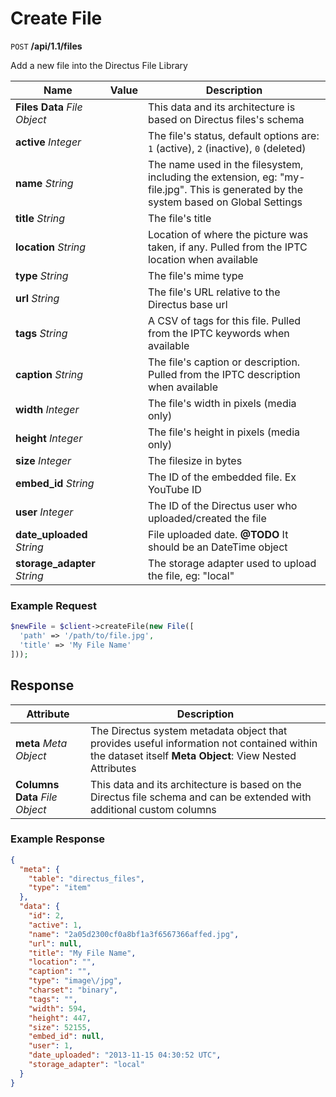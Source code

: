 # Create File

<span class="request">`POST` **/api/1.1/files**</span>

<span class="description">Add a new file into the Directus File Library</span>

<span class="arguments">Name</span> | Value | Description
--------|-----|------------
<span class="custom">**Files Data**</span> _File Object_ | | <span class="custom">This data and its architecture is based on Directus files's schema</span>
**active** _Integer_            | | The file's status, default options are: `1` (active), `2` (inactive), `0` (deleted)
**name** _String_               | | The name used in the filesystem, including the extension, eg: "my-file.jpg". This is generated by the system based on Global Settings
**title** _String_              | | The file's title
**location** _String_           | | Location of where the picture was taken, if any. Pulled from the IPTC location when available
**type** _String_               | | The file's mime type
**url** _String_                | | The file's URL relative to the Directus base url
**tags** _String_               | | A CSV of tags for this file. Pulled from the IPTC keywords when available
**caption** _String_            | | The file's caption or description. Pulled from the IPTC description when available
**width** _Integer_             | | The file's width in pixels (media only)
**height** _Integer_            | | The file's height in pixels (media only)
**size** _Integer_              | | The filesize in bytes
**embed_id** _String_           | | The ID of the embedded file. Ex YouTube ID
**user** _Integer_              | | The ID of the Directus user who uploaded/created the file
**date_uploaded** _String_      | | File uploaded date. **@TODO** It should be an DateTime object
**storage_adapter** _String_    | | The storage adapter used to upload the file, eg: "local"

### Example Request

```php
$newFile = $client->createFile(new File([
  'path' => '/path/to/file.jpg',
  'title' => 'My File Name'
]));
```

## Response

<span class="attributes">Attribute</span> | Description
--------|------------
**meta** _Meta Object_ | The Directus system metadata object that provides useful information not contained within the dataset itself <a class="object">**Meta Object**: View Nested Attributes</a>
**Columns Data** _File Object_ | <span class="custom">This data and its architecture is based on the Directus file schema and can be extended with additional custom columns</span>

### Example Response

```json
{
  "meta": {
    "table": "directus_files",
    "type": "item"
  },
  "data": {
    "id": 2,
    "active": 1,
    "name": "2a05d2300cf0a8bf1a3f6567366affed.jpg",
    "url": null,
    "title": "My File Name",
    "location": "",
    "caption": "",
    "type": "image\/jpg",
    "charset": "binary",
    "tags": "",
    "width": 594,
    "height": 447,
    "size": 52155,
    "embed_id": null,
    "user": 1,
    "date_uploaded": "2013-11-15 04:30:52 UTC",
    "storage_adapter": "local"
  }
}
```
